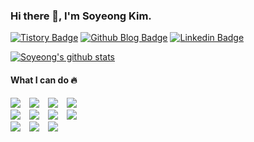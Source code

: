 ### Hi there 👋, I'm Soyeong Kim.

<div align=left>
  
  [![Tistory Badge](http://img.shields.io/badge/-Blog1-white?style=flat&logo=Velog&link=https://soso-cod3v.tistory.com/)](https://soso-cod3v.tistory.com/)
  [![Github Blog Badge](http://img.shields.io/badge/-Blog2-black?style=flat&logo=github&link=https://kimsoyeong.github.io/)](https://kimsoyeong.github.io/)
  [![Linkedin Badge](https://img.shields.io/badge/-LinkedIn-blue?style=flat&logo=Linkedin&logoColor=white&link=https://www.linkedin.com/in/soyeong-kim/)](https://www.linkedin.com/in/soyeong-kim/)
  
</div>

<!--
**kimsoyeong/kimsoyeong** is a ✨ _special_ ✨ repository because its `README.md` (this file) appears on your GitHub profile.

Here are some ideas to get you started:

- 🔭 I’m currently working on ...
- 🌱 I’m currently learning ...
- 👯 I’m looking to collaborate on ...
- 🤔 I’m looking for help with ...
- 💬 Ask me about ...
- 📫 How to reach me: ...
- 😄 Pronouns: ...
-->

<!-- [![Soyeong's github stats](https://github-readme-stats.vercel.app/api?username=kimsoyeong)](https://github.com/anuraghazra/github-readme-stats) -->

[![Soyeong's github stats](https://github-readme-stats.vercel.app/api/top-langs/?username=kimsoyeong&show_icons=true&hide_border=false&title_color=b894f7&icon_color=7e66b6&layout=compact)](https://github.com/kimsoyeong)



<div>
  <h4>What I can do 🔥</h4>
  
  <div>
    <img src="https://img.shields.io/badge/Python-377fab?style=flat&logo=python&logoColor=white" style="height : auto;margin-right : 10px;">
    <img src="https://img.shields.io/badge/Kotlin-7872e3?style=flat&logo=kotlin&logoColor=white" style="height : auto;margin-right : 10px;">
    <img src="https://img.shields.io/badge/Java-white?style=flat&logo=java&logoColor=red" style="height : auto;margin-right : 10px;">  
    <img src="https://img.shields.io/badge/Javascript-efd81d?style=flat&logo=javascript&logoColor=black" style="height : auto;margin-right : 10px;">
  </div>
  
  <div>
    <img src="https://img.shields.io/badge/React-61DAFB?style=flat&logo=react&logoColor=black" style="height : auto; margin-right : 10px;">
    <img src="https://img.shields.io/badge/Node.js-339933?style=flat&logo=Node.js&logoColor=white" style="height : auto;margin-right : 10px;">
    <img src="https://img.shields.io/badge/Express-white?style=flat&logo=Express&logoColor=black" style="height : auto;margin-right : 10px;">
    <img src="https://img.shields.io/badge/mongoDB-4ea94b?style=flat&logo=MongoDB&logoColor=white" style="height : auto;margin-right : 10px;">
  </div>
  
  <div>
    <img src="https://img.shields.io/badge/Android-white?style=flat&logo=android&logoColor=3ddc84" style="height : auto;margin-right : 10px;">
    <img src="https://img.shields.io/badge/gentoo-b894f7?style=flat&logo=gentoo&logoColor=white" style="height : auto;margin-right : 10px;">  
    <img src="https://img.shields.io/badge/Firebase-000?style=flat&logo=Firebase&logoColor=FFCA28" style="height : auto;margin-right : 10px;">  
  </div>
  
<div>
